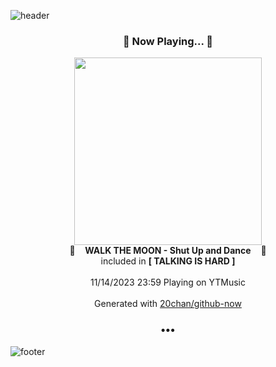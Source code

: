 ![header](https://capsule-render.vercel.app/api?type=wave&height=170&section=header&fontColor=090707&fontAlignX=45&fontAlignY=65&fontSize=100)

<h3 align="center">🎵 Now Playing... 🎵</h3>
<p align="center">
  <a href="https://music.youtube.com/watch?v=GGsuLVlLObc">
    <img width="300" src="https://lh3.googleusercontent.com/TBZwGVexVwKqB72dcGGW1Y7gCWE_J5gD9Wa_3LHo0goLo5vWmNq-BvPp_4Jav8FN8Z3sXanpO-AU8-Zt">
  </a>
  <br>
  🎵&nbsp&nbsp&nbsp <b>WALK THE MOON - Shut Up and Dance</b> &nbsp&nbsp&nbsp🎵
  <br>
  included in <b>[ TALKING IS HARD ]</b>
  
  <br />
  <br />
  11/14/2023 23:59 Playing on YTMusic
  <br />
  <br />
  Generated with <a href="https://github.com/20chan/github-now">20chan/github-now</a>
</p>

<h3 align="center">•••</h3>

![footer](https://capsule-render.vercel.app/api?type=wave&height=150&section=footer)
